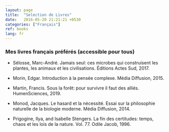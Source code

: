 ```yaml
---
layout: page
title:  "Selection de Livres"
date:   2016-05-20 21:21:21 +0530
categories: ["Français"]
ref: books
lang: fr
---
```


### Mes livres français préférés (accessible pour tous)

- Sélosse, Marc-André. Jamais seul: ces microbes qui construisent les plantes, les animaux et les civilisations. Éditions Actes Sud, 2017.

- Morin, Edgar. Introduction à la pensée complexe. Média Diffusion, 2015.

- Martin, Francis. Sous la forêt: pour survivre il faut des alliés. HumenSciences, 2019.

- Monod, Jacques. Le hasard et la nécessité. Essai sur la philosophie naturelle de la biologie moderne. Média Diffusion, 2014.

- Prigogine, Ilya, and Isabelle Stengers. La fin des certitudes: temps, chaos et les lois de la nature. Vol. 77. Odile Jacob, 1996.


<!---
système 1 système 2

antifragile
-->
